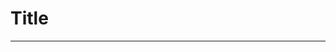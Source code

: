 <!-- .slide: data-background="#009EE0"> -->
<!-- .slide: data-background-image="css/theme/images/bg-office.jpg"> -->
<!-- .slide: data-background-size="cover"> -->

# Title
---